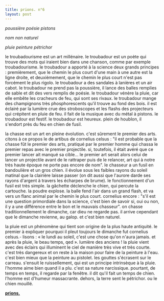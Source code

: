 ```yaml
---
title: prions. n°6
layout: post
---
```


*poussière poésie pistons*

*nom non naturel*

*pluie peinture pétrichor*

le troubadourisme est un art millénaire. le troubadour est un poète qui trouve des mots qui iraient bien dans une chanson, comme par exemple troubadourisme. le troubadour a apporté à la science deux grands principes : premièrement, que le chemin le plus court d'une main à une autre est la ligne droite, et deuxièmement, que le chemin le plus court n'est pas forcément le plus rigolo. le troubadour a des sandales à lanières et un air cabot. le troubadour ne prend pas la poussière, il lance des balles remplies de sable et dit des vers remplis de poésie. le troubadour vénère la pluie, car elle embête les cracheurs de feu, qui sont ses rivaux. le troubadour mange des champignons très phosphorescents qu'il trouve au fond des bois. il est éclairé par la lumière crue des stroboscopes et les flashs des projecteurs qui crépitent en pluie de feu. il fait de la musique avec du métal à pistons. le troubadour est festif. le troubadour est heureux. plein de houblon, il s'endort près du feu en chien de fusil.

la chasse est un art en pleine évolution. c'est sûrement le premier des arts. citons à ce propos le de artibus de cornelius celsus : "il est probable que la chasse fût le premier des arts, pratiqué par le premier homme qui chassa le premier repas avec le premier projectile. si, toutefois, il était avéré que ce premier lancer ait manqué sa cible... le premier art serait alors celui de lancer un projectile avant de le rattraper puis de le relancer, art qui à notre très haute époque ne porte pas encore de nom". le chasseur a un fusil en bandoulière et un gros chien. il évolue sous les faibles rayons du soleil matinal que la clairière laisse passer (on dit aussi que l'aurore darde ses rayons d'argent à travers les écharpes de brume). le fonctionnement d'un fusil est très simple. la gâchette déclenche le chien, qui percute la cartouche. la poudre explose. la balle fend l'air dans un grand flash, et va vers un flanc animal par le chemin le plus court. cornelius encore : "s'il est une question primordiale dans la science, c'est bien de savoir si, oui ou non, il y a une différence entre le bon et le mauvais chasseur". on chasse traditionnellement le dimanche, car dieu ne regarde pas. il arrive cependant que le dimanche revienne, au galop. et c'est bien naturel.

la pluie est un phénomène qui tient son origine de la plus haute antiquité. le premier à expliquer pourquoi il pleut toujours le dimanche fut cornelius celsus.- lisons : « le lundi au soleil, c'est une chose qu'on n'aura jamais. et après la pluie, le beau temps, qed ». lumière des anciens ! la pluie vient avec des éclairs qui illuminent le ciel de manière très vive et très courte. c'est très dangereux et on reste à la maison pour faire de la peinture à l'eau. c'est bien mieux que la peinture au pistolet. les gouttes s'écrasent sur le carreau. s'ensuit le ruissellement, qui est un principe intrinsèque à la pluie. l'homme aime bien quand il a plu. c'est sa nature narcissique. pourtant, de temps en temps, il regarde par la fenêtre. il dit qu'il fait un temps de chien. l'homme est d'humeur massacrante. dehors, la terre sent le pétrichor. ou le chien mouillé.

[**prions.**](../prions.html)
